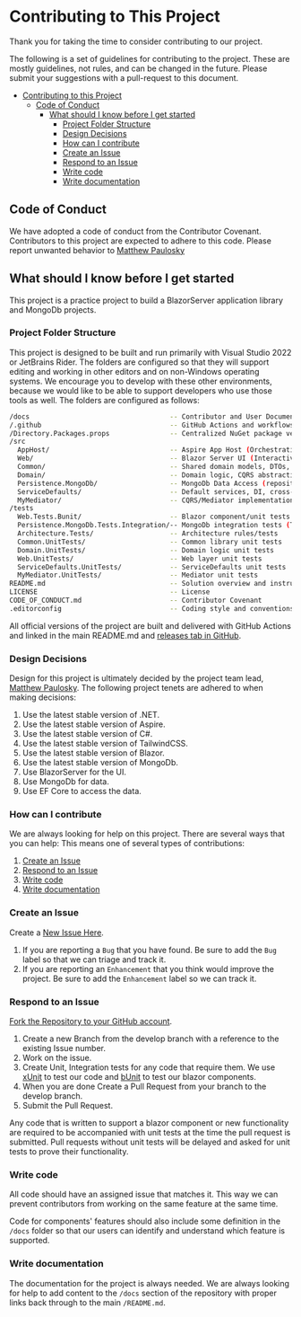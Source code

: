 # Contributing to This Project

Thank you for taking the time to consider contributing to our project.

The following is a set of guidelines for contributing to the project. These are mostly guidelines, not rules, and can be
changed in the future. Please submit your suggestions with a pull-request to this document.

- [Contributing to this Project](#contributing-to-this-project)
    - [Code of Conduct](#code-of-conduct)
        - [What should I know before I get started](#what-should-i-know-before-i-get-started)
            - [Project Folder Structure](#project-folder-structure)
            - [Design Decisions](#design-decisions)
            - [How can I contribute](#how-can-i-contribute)
            - [Create an Issue](#create-an-issue)
            - [Respond to an Issue](#respond-to-an-issue)
            - [Write code](#write-code)
            - [Write documentation](#write-documentation)

## Code of Conduct

We have adopted a code of conduct from the Contributor Covenant. Contributors to this project are expected to adhere to
this code. Please report unwanted behavior to [Matthew Paulosky](mailto:matthew.paulosky@outlook.com)

## What should I know before I get started

This project is a practice project to build a BlazorServer application library and MongoDb projects.

### Project Folder Structure

This project is designed to be built and run primarily with Visual Studio 2022 or JetBrains Rider. The folders are
configured so that they will support editing and working in other editors and on non-Windows operating systems. We
encourage you to develop with these other environments, because we would like to be able to support developers who use
those tools as well. The folders are configured as follows:

```bash
/docs                                   -- Contributor and User Documentation
/.github                                -- GitHub Actions and workflows
/Directory.Packages.props               -- Centralized NuGet package versions
/src
  AppHost/                              -- Aspire App Host (Orchestration, environment config)
  Web/                                  -- Blazor Server UI (Interactive/Stream rendering, Middleware, Auth)
  Common/                               -- Shared domain models, DTOs, utilities
  Domain/                               -- Domain logic, CQRS abstractions, vertical slice handlers
  Persistence.MongoDb/                  -- MongoDb Data Access (repositories, context)
  ServiceDefaults/                      -- Default services, DI, cross-cutting concerns
  MyMediator/                           -- CQRS/Mediator implementation
/tests
  Web.Tests.Bunit/                      -- Blazor component/unit tests (bUnit)
  Persistence.MongoDb.Tests.Integration/-- MongoDb integration tests (TestContainers)
  Architecture.Tests/                   -- Architecture rules/tests
  Common.UnitTests/                     -- Common library unit tests
  Domain.UnitTests/                     -- Domain logic unit tests
  Web.UnitTests/                        -- Web layer unit tests
  ServiceDefaults.UnitTests/            -- ServiceDefaults unit tests
  MyMediator.UnitTests/                 -- Mediator unit tests
README.md                               -- Solution overview and instructions
LICENSE                                 -- License
CODE_OF_CONDUCT.md                      -- Contributor Covenant
.editorconfig                           -- Coding style and conventions
```

All official versions of the project are built and delivered with GitHub Actions and linked in the main README.md
and [releases tab in GitHub](https://github.com/mpaulosky/AspireBlog/releases).

### Design Decisions

Design for this project is ultimately decided by the project team
lead, [Matthew Paulosky](mailto:matthew.paulosky@outlook.com). The following project tenets are adhered to when making
decisions:

1. Use the latest stable version of .NET.
1. Use the latest stable version of Aspire.
1. Use the latest stable version of C#.
1. Use the latest stable version of TailwindCSS.
1. Use the latest stable version of Blazor.
1. Use the latest stable version of MongoDb.
1. Use BlazorServer for the UI.
1. Use MongoDb for data.
1. Use EF Core to access the data.

### How can I contribute

We are always looking for help on this project. There are several ways that you can help:
This means one of several types of contributions:

1. [Create an Issue](#create-an-issue)
1. [Respond to an Issue](#respond-to-an-issue)
1. [Write code](#write-code)
1. [Write documentation](#write-documentation)

### Create an Issue

Create a [New Issue Here](https://github.com/mpaulosky/AspireBlog/issues).

1. If you are reporting a `Bug` that you have found. Be sure to add the `Bug` label so that we can triage and track it.
1. If you are reporting an `Enhancement` that you think would improve the project. Be sure to add the `Enhancement`
   label so we can track it.

### Respond to an Issue

[Fork the Repository to your GitHub account](https://github.com/mpaulosky/AspireBlog/fork).

1. Create a new Branch from the develop branch with a reference to the existing Issue number.
1. Work on the issue.
1. Create Unit, Integration tests for any code that require them. We use [xUnit](https://www.nuget.org/packages/xunit/)
   to test our code and [bUnit](https://www.nuget.org/packages/bunit/) to test our blazor components.
1. When you are done Create a Pull Request from your branch to the develop branch.
1. Submit the Pull Request.

Any code that is written to support a blazor component or new functionality are required to be accompanied with unit
tests at the time the pull request is submitted. Pull requests without unit tests will be delayed and asked for unit
tests to prove their functionality.

### Write code

All code should have an assigned issue that matches it. This way we can prevent contributors from working on the same
feature at the same time.

Code for components' features should also include some definition in the `/docs` folder so that our users can
identify and understand which feature is supported.

### Write documentation

The documentation for the project is always needed. We are always looking for help to add content to the `/docs`
section of the repository with proper links back through to the main `/README.md`.